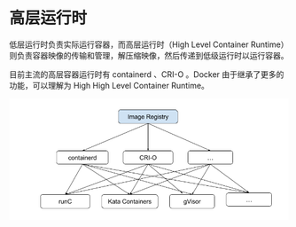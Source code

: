 # 高层运行时

低层运行时负责实际运行容器，而高层运行时（High Level Container Runtime）则负责容器映像的传输和管理，解压缩映像，然后传递到低级运行时以运行容器。

目前主流的高层容器运行时有 containerd 、CRI-O 。Docker 由于继承了更多的功能，可以理解为 High High Level Container Runtime。

<div  align="center">
	<img src="../assets/runtime.png" width = "550"  align=center />
</div>